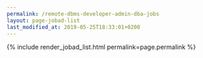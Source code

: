 ```yaml
---
permalink: /remote-dbms-developer-admin-dba-jobs
layout: page-jobad-list
last_modified_at: 2019-05-25T18:33:01+0200
---
```

{% include render_jobad_list.html permalink=page.permalink %}
